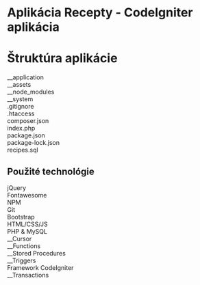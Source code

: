 # Aplikácia Recepty - CodeIgniter aplikácia

# Štruktúra aplikácie

__application<br />
__assets<br />
__node_modules<br />
__system<br />
.gitignore<br />
.htaccess<br />
composer.json<br />
index.php<br />
package.json<br />
package-lock.json<br />
recipes.sql<br />



## Použité technológie

jQuery<br />
Fontawesome<br />
NPM<br />
Git<br />
Bootstrap<br />
HTML/CSS/JS<br />
PHP & MySQL<br />
__Cursor<br />
__Functions<br />
__Stored Procedures<br />
__Triggers<br />
Framework CodeIgniter<br/>
__Transactions

